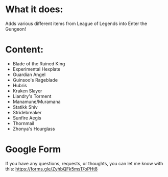 # What it does:
Adds various different items from League of Legends into Enter the Gungeon!

# Content:
- Blade of the Ruined King
- Experimental Hexplate
- Guardian Angel
- Guinsoo's Rageblade
- Hubris
- Kraken Slayer
- Liandry's Torment
- Manamune/Muramana
- Statikk Shiv
- Stridebreaker
- Sunfire Aegis
- Thornmail
- Zhonya's Hourglass

# Google Form
If you have any questions, requests, or thoughts, you can let me know with this: https://forms.gle/ZyhbQFk5ms17oPHt8